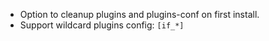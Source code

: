 * Option to cleanup plugins and plugins-conf on first install.
* Support wildcard plugins config: `[if_*]`

